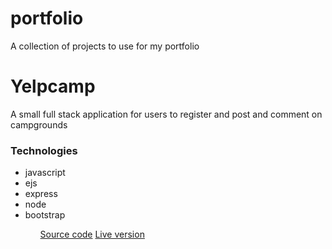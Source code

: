 # portfolio

A collection of projects to use for my portfolio

<h1>Yelpcamp</h1>
<p>A small full stack application for users to register and post and comment on campgrounds</p>
<h3>Technologies</h3>
<ul>
  <li>javascript</li>
  <li>ejs</li>
  <li>express</li>
  <li>node</li>
  <li>bootstrap</li>
<ul>

<a href="https://github.com/BlakeVidebeck/Yelpcamp" target="_blank" rel="nofollow">Source code</a>
<a href="https://peaceful-caverns-55911.herokuapp.com/" target="_blank" rel="nofollow">Live version</a>
